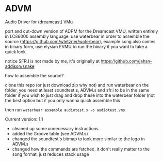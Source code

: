 # ADVM
Audio Driver for (dreamcast) VMu

port and cut-down version of ADPM for the Dreamcast VMU, written entirely in LC86000 assembly language. 
use waterbear in order to assemble the source (https://github.com/wtetzner/waterbear), 
example song also comes in binary form, use elysian EVMU to run the binary if you want to take a quick look

notice SFR.I is not made by me, it's originally at https://github.com/jahan-addison/snake

how to assemble the source?

clone this repo (or just download zip why not) and run waterbear on the folder, you need at least soundtest.s, ADVM.s and sfr.i to be in the same folder if you wish to just drag and drop these into the waterbear folder (not the best option but if you only wanna quick assemble this

then run `waterbear assemble audiotest.s -o audiotest.vms`

Current version: 1.1
- cleaned up some unnecessary instructions
- added the Groove table (see ADVM.s)
- changed the soundtest's bitmap to look more similar to the logo in ADVM.s
- changed how the commands are fetched, it don't really matter to the song format, just reduces stack usage
